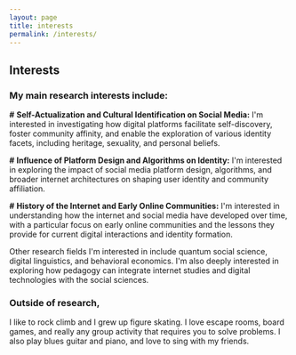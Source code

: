```yaml
---
layout: page
title: interests
permalink: /interests/
---
```


## Interests

### My main research interests include:

**\#** **Self-Actualization and Cultural Identification on Social Media:** I'm interested in investigating how digital platforms facilitate self-discovery, foster community affinity, and enable the exploration of various identity facets, including heritage, sexuality, and personal beliefs.

**\#** **Influence of Platform Design and Algorithms on Identity:** I'm interested in exploring the impact of social media platform design, algorithms, and broader internet architectures on shaping user identity and community affiliation.

**\#** **History of the Internet and Early Online Communities:** I'm interested in understanding how the internet and social media have developed over time, with a particular focus on early online communities and the lessons they provide for current digital interactions and identity formation.

Other research fields I'm interested in include quantum social science, digital linguistics, and behavioral economics. I'm also deeply interested in exploring how pedagogy can integrate internet studies and digital technologies with the social sciences.

### Outside of research, 

I like to rock climb and I grew up figure skating. I love escape rooms, board games, and really any group activity that requires you to solve problems. I also play blues guitar and piano, and love to sing with my friends.

